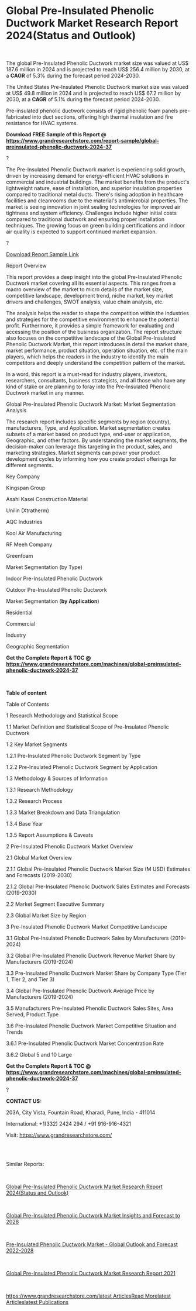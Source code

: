 <h1>Global Pre-Insulated Phenolic Ductwork Market Research Report 2024(Status and Outlook)</h1><br/><p>The global Pre-Insulated Phenolic Ductwork market size was valued at US$ 187.6 million in 2024 and is projected to reach US$ 256.4 million by 2030, at a <strong>CAGR</strong> of 5.3% during the forecast period 2024-2030.</p>
 
 
 
 <p>The United States Pre-Insulated Phenolic Ductwork market size was valued at US$ 49.8 million in 2024 and is projected to reach US$ 67.2 million by 2030, at a <strong>CAGR</strong> of 5.1% during the forecast period 2024-2030.</p>
 
 
 
 <p>Pre-insulated phenolic ductwork consists of rigid phenolic foam panels pre-fabricated into duct sections, offering high thermal insulation and fire resistance for HVAC systems.</p>
 
 
 
 <div><b>Download FREE Sample of this Report @ <a href="https://www.grandresearchstore.com/report-sample/global-preinsulated-phenolic-ductwork-2024-37">https://www.grandresearchstore.com/report-sample/global-preinsulated-phenolic-ductwork-2024-37</a></b></div>
 
 
 
 <p>? </p>
 
 
 
 <p>The Pre-Insulated Phenolic Ductwork market is experiencing solid growth, driven by increasing demand for energy-efficient HVAC solutions in commercial and industrial buildings. The market benefits from the product&#39;s lightweight nature, ease of installation, and superior insulation properties compared to traditional metal ducts. There&#39;s rising adoption in healthcare facilities and cleanrooms due to the material&#39;s antimicrobial properties. The market is seeing innovation in joint sealing technologies for improved air tightness and system efficiency. Challenges include higher initial costs compared to traditional ductwork and ensuring proper installation techniques. The growing focus on green building certifications and indoor air quality is expected to support continued market expansion.</p>
 
 
 
 <p>? </p>
 
 
 
 <p><a href="https://www.grandresearchstore.com/mr-admin/report-sample/global-preinsulated-phenolic-ductwork-2024-37">Download Report Sample Link</a></p>
 
 
 
 <p>Report Overview</p>
 
 
 
 <p>This report provides a deep insight into the global Pre-Insulated Phenolic Ductwork market covering all its essential aspects. This ranges from a macro overview of the market to micro details of the market size, competitive landscape, development trend, niche market, key market drivers and challenges, SWOT analysis, value chain analysis, etc.</p>
 
 
 
 <p>The analysis helps the reader to shape the competition within the industries and strategies for the competitive environment to enhance the potential profit. Furthermore, it provides a simple framework for evaluating and accessing the position of the business organization. The report structure also focuses on the competitive landscape of the Global Pre-Insulated Phenolic Ductwork Market, this report introduces in detail the market share, market performance, product situation, operation situation, etc. of the main players, which helps the readers in the industry to identify the main competitors and deeply understand the competition pattern of the market.</p>
 
 
 
 <p>In a word, this report is a must-read for industry players, investors, researchers, consultants, business strategists, and all those who have any kind of stake or are planning to foray into the Pre-Insulated Phenolic Ductwork market in any manner.</p>
 
 
 
 <p>Global Pre-Insulated Phenolic Ductwork Market: Market Segmentation Analysis</p>
 
 
 
 <p>The research report includes specific segments by region (country), manufacturers, Type, and Application. Market segmentation creates subsets of a market based on product type, end-user or application, Geographic, and other factors. By understanding the market segments, the decision-maker can leverage this targeting in the product, sales, and marketing strategies. Market segments can power your product development cycles by informing how you create product offerings for different segments.</p>
 
 
 
 <p>Key Company</p>
 
 
 
 <p>Kingspan Group</p>
 
 
 
 <p>Asahi Kasei Construction Material</p>
 
 
 
 <p>Unilin (Xtratherm)</p>
 
 
 
 <p>AQC Industries</p>
 
 
 
 <p>Kool Air Manufacturing</p>
 
 
 
 <p>RF Meeh Company</p>
 
 
 
 <p>Greenfoam</p>
 
 
 
 <p>Market Segmentation (by Type)</p>
 
 
 
 <p>Indoor Pre-Insulated Phenolic Ductwork</p>
 
 
 
 <p>Outdoor Pre-Insulated Phenolic Ductwork</p>
 
 
 
 <p>Market Segmentation (<strong>by Application</strong>)</p>
 
 
 
 <p>Residential</p>
 
 
 
 <p>Commercial</p>
 
 
 
 <p>Industry</p>
 
 
 
 <p>Geographic Segmentation</p>
 
 
 
 <div><b>Get the Complete Report & TOC @ <a href="https://www.grandresearchstore.com/machines/global-preinsulated-phenolic-ductwork-2024-37">https://www.grandresearchstore.com/machines/global-preinsulated-phenolic-ductwork-2024-37</a></b></div>
 
 
 
 <p><br />
 
 <b>Table of content</b></p>
 
 
 
 <p>Table of Contents<br />
 
 1 Research Methodology and Statistical Scope<br />
 
 1.1 Market Definition and Statistical Scope of Pre-Insulated Phenolic Ductwork<br />
 
 1.2 Key Market Segments<br />
 
 1.2.1 Pre-Insulated Phenolic Ductwork Segment by Type<br />
 
 1.2.2 Pre-Insulated Phenolic Ductwork Segment by Application<br />
 
 1.3 Methodology & Sources of Information<br />
 
 1.3.1 Research Methodology<br />
 
 1.3.2 Research Process<br />
 
 1.3.3 Market Breakdown and Data Triangulation<br />
 
 1.3.4 Base Year<br />
 
 1.3.5 Report Assumptions & Caveats<br />
 
 2 Pre-Insulated Phenolic Ductwork Market Overview<br />
 
 2.1 Global Market Overview<br />
 
 2.1.1 Global Pre-Insulated Phenolic Ductwork Market Size (M USD) Estimates and Forecasts (2019-2030)<br />
 
 2.1.2 Global Pre-Insulated Phenolic Ductwork Sales Estimates and Forecasts (2019-2030)<br />
 
 2.2 Market Segment Executive Summary<br />
 
 2.3 Global Market Size by Region<br />
 
 3 Pre-Insulated Phenolic Ductwork Market Competitive Landscape<br />
 
 3.1 Global Pre-Insulated Phenolic Ductwork Sales by Manufacturers (2019-2024)<br />
 
 3.2 Global Pre-Insulated Phenolic Ductwork Revenue Market Share by Manufacturers (2019-2024)<br />
 
 3.3 Pre-Insulated Phenolic Ductwork Market Share by Company Type (Tier 1, Tier 2, and Tier 3)<br />
 
 3.4 Global Pre-Insulated Phenolic Ductwork Average Price by Manufacturers (2019-2024)<br />
 
 3.5 Manufacturers Pre-Insulated Phenolic Ductwork Sales Sites, Area Served, Product Type<br />
 
 3.6 Pre-Insulated Phenolic Ductwork Market Competitive Situation and Trends<br />
 
 3.6.1 Pre-Insulated Phenolic Ductwork Market Concentration Rate<br />
 
 3.6.2 Global 5 and 10 Large</p>
 
 
 
 <div><b>Get the Complete Report & TOC @ <a href="https://www.grandresearchstore.com/machines/global-preinsulated-phenolic-ductwork-2024-37">https://www.grandresearchstore.com/machines/global-preinsulated-phenolic-ductwork-2024-37</a></b></div>
 
 
 
 <p>? </p>
 
 
 
 <p><b>CONTACT US:</b><br />
 
 203A, City Vista, Fountain Road, Kharadi, Pune, India - 411014<br />
 
 International: +1(332) 2424 294 / +91 916-916-4321<br />
 
 Visit: <a href="https://www.grandresearchstore.com/">https://www.grandresearchstore.com/</a><br />
 
 <br />
 
 <br />
 
 Similar Reports:<br />
 
 <br />
 
 <a href="https://www.grandresearchstore.com/machines/global-preinsulated-phenolic-ductwork-2024-824">Global Pre-Insulated Phenolic Ductwork Market Research Report 2024(Status and Outlook)</a><br />
 
 <br />
 
 <a href="https://www.grandresearchstore.com/machines/global-preinsulated-phenolic-ductwork-2028-929">Global Pre-Insulated Phenolic Ductwork Market Insights and Forecast to 2028</a><br />
 
 <br />
 
 <a href="https://www.grandresearchstore.com/machines/global-preinsulated-phenolic-ductwork-2022-2028-486">Pre-Insulated Phenolic Ductwork Market - Global Outlook and Forecast 2022-2028</a><br />
 
 <br />
 
 <a href="https://www.grandresearchstore.com/manufacturing-and-construction/global-preinsulated-phenolic-ductwork-2021-307">Global Pre-Insulated Phenolic Ductwork Market Research Report 2021</a><br />
 
 <br />
 
 <a href="https://gyeongbokgung.com">https://www.grandresearchstore.com/</a><a href="https://hallyeomaritime.com">latest Articles</a><a href="https://jingwansa.com">Read More</a><a href="https://nguoiviet.jp/">latest Articles</a><a href="https://www.intelmarketresearch.com/">latest Publications</a></p>